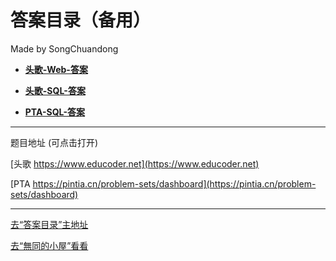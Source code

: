 

# 答案目录（备用）

Made by SongChuandong

-   [**头歌-Web-答案**](https://www.yuque.com/wutong-x8ieh/study/nqyprzea15unc39m?singleDoc#) 

-   [**头歌-SQL-答案**](https://www.yuque.com/wutong-x8ieh/study/vvrem0pg81keyal6?singleDoc#) 

-   [**PTA-SQL-答案**](https://www.yuque.com/wutong-x8ieh/study/qc8iwlei3r9riyp2?singleDoc#) 
----
题目地址 (可点击打开)

[头歌 https://www.educoder.net](https://www.educoder.net)

[PTA https://pintia.cn/problem-sets/dashboard](https://pintia.cn/problem-sets/dashboard)

----
[去“答案目录”主地址](https://www.yuque.com/wutong-x8ieh/study/lupdd4mie8vabg4t?singleDoc#)

[去“無同的小屋”看看](https://bestwutong.github.io/)
